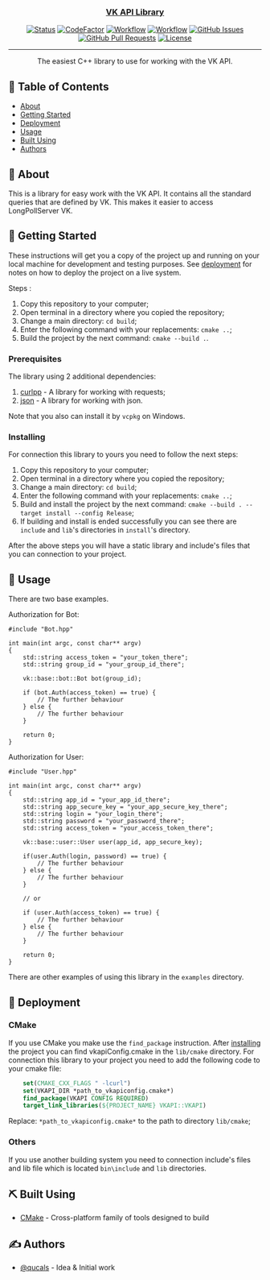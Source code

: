 <p align="center">
  <a href="" rel="noopener">
</p>

<h3 align="center">VK API Library</h3>

<div align="center">

[![Status](https://img.shields.io/badge/status-active-success.svg)]()
[![CodeFactor](https://www.codefactor.io/repository/github/qucals/VK-API/badge/master)](https://www.codefactor.io/repository/github/qucals/VK-API/overview/master)
[![Workflow](https://github.com/qucals/VK-API/actions/workflows/macos.yml/badge.svg)]()
[![Workflow](https://github.com/qucals/VK-API/actions/workflows/ubuntu.yml/badge.svg)]()
[![GitHub Issues](https://img.shields.io/github/issues/qucals/VK-API.svg)](https://github.com/qucals/VK-API/issues)
[![GitHub Pull Requests](https://img.shields.io/github/issues-pr/qucals/VK-API.svg)](https://github.com/qucals/VK-API/pulls)
[![License](https://img.shields.io/github/license/qucals/VK-API)](/LICENSE)

</div>

---

<p align="center"> The easiest C++ library to use for working with the VK API.
    <br> 
</p>

## 📝 Table of Contents

- [About](#about)
- [Getting Started](#getting_started)
- [Deployment](#deployment)
- [Usage](#usage)
- [Built Using](#built_using)
- [Authors](#authors)
  
## 🧐 About <a name = "about"></a>

This is a library for easy work with the VK API. It contains all the standard queries that are defined by VK. This makes it easier to access LongPollServer VK.

## 🏁 Getting Started <a name = "getting_started"></a>

These instructions will get you a copy of the project up and running on your local machine for development and testing purposes. See [deployment](#deployment) for notes on how to deploy the project on a live system.

Steps <a name = "steps"></a>:
1. Copy this repository to your computer;
2. Open terminal in a directory where you copied the repository;
3. Change a main directory: `cd build`;
4. Enter the following command with your replacements: `cmake ..`;
5. Build the project by the next command: `cmake --build .`.

### Prerequisites

The library using 2 additional dependencies:
1. [curlpp](https://www.curlpp.org/) - A library for working with requests;
2. [json](https://github.com/nlohmann/json) - A library for working with json.

Note that you also can install it by `vcpkg` on Windows.

### Installing <a name = "installing"></a>

For connection this library to yours you need to follow the next steps:
1. Copy this repository to your computer;
2. Open terminal in a directory where you copied the repository;
3. Change a main directory: `cd build`;
4. Enter the following command with your replacements: `cmake ..`;
5. Build and install the project by the next command: `cmake --build . --target install --config Release`;
6. If building and install is ended successfully you can see there are `include` and `lib`'s directories in `install`'s directory.

After the above steps you will have a static library and include's files that you can connection to your project.

## 🎈 Usage <a name="usage"></a>

There are two base examples.

Authorization for Bot:

```CXX
#include "Bot.hpp"

int main(int argc, const char** argv)
{
    std::string access_token = "your_token_there";
    std::string group_id = "your_group_id_there";

    vk::base::bot::Bot bot(group_id);

    if (bot.Auth(access_token) == true) {
        // The further behaviour
    } else {
        // The further behaviour
    }

    return 0;
}
```

Authorization for User:

```CXX
#include "User.hpp"

int main(int argc, const char** argv)
{
    std::string app_id = "your_app_id_there";
    std::string app_secure_key = "your_app_secure_key_there";
    std::string login = "your_login_there";
    std::string password = "your_password_there";
    std::string access_token = "your_access_token_there";

    vk::base::user::User user(app_id, app_secure_key);
    
    if(user.Auth(login, password) == true) {
        // The further behaviour
    } else {
        // The further behaviour
    }

    // or

    if (user.Auth(access_token) == true) {
        // The further behaviour
    } else {
        // The further behaviour
    }

    return 0;
}
```

There are other examples of using this library in the `examples` directory.

## 🚀 Deployment <a name = "deployment"></a>

### CMake

If you use CMake you make use the `find_package` instruction.
After [installing](#installing) the project you can find vkapiConfig.cmake in the `lib/cmake` directory. For connection this library to your project you need to add the following code to your cmake file:
```CMake
    set(CMAKE_CXX_FLAGS " -lcurl")
    set(VKAPI_DIR *path_to_vkapiconfig.cmake*)
    find_package(VKAPI CONFIG REQUIRED)
    target_link_libraries(${PROJECT_NAME} VKAPI::VKAPI)
```
Replace: 
`*path_to_vkapiconfig.cmake*` to the path to directory `lib/cmake`;

### Others

If you use another building system you need to connection include's files and lib file which is located `bin\include` and `lib` directories.

## ⛏️ Built Using <a name = "built_using"></a>

- [CMake](https://cmake.org/) - Cross-platform family of tools designed to build

## ✍️ Authors <a name = "authors"></a>

- [@qucals](https://github.com/qucals) - Idea & Initial work
